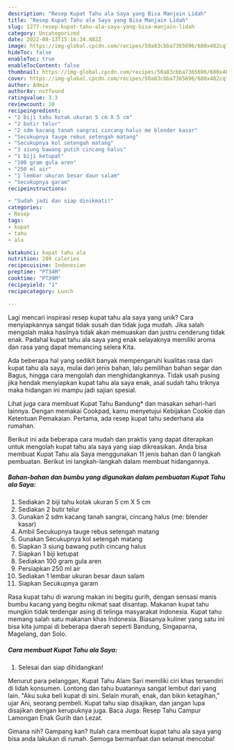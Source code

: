 ```yaml
---
description: "Resep Kupat Tahu ala Saya yang Bisa Manjain Lidah"
title: "Resep Kupat Tahu ala Saya yang Bisa Manjain Lidah"
slug: 1277-resep-kupat-tahu-ala-saya-yang-bisa-manjain-lidah
category: Uncategorized
date: 2022-08-13T15:16:34.882Z
image: https://img-global.cpcdn.com/recipes/50a83cbba7365696/680x482cq70/kupat-tahu-ala-saya-foto-resep-utama.jpg
hideToc: false
enableToc: true
enableTocContent: false
thumbnail: https://img-global.cpcdn.com/recipes/50a83cbba7365696/680x482cq70/kupat-tahu-ala-saya-foto-resep-utama.jpg
cover: https://img-global.cpcdn.com/recipes/50a83cbba7365696/680x482cq70/kupat-tahu-ala-saya-foto-resep-utama.jpg
author: Admin
authorAv: notfound
ratingvalue: 3.3
reviewcount: 10
recipeingredient:
- "2 biji tahu kotak ukuran 5 cm X 5 cm"
- "2 butir telur"
- "2 sdm kacang tanah sangrai cincang halus me blender kasar"
- "Secukupnya tauge rebus setengah matang"
- "Secukupnya kol setengah matang"
- "3 siung bawang putih cincang halus"
- "1 biji ketupat"
- "100 gram gula aren"
- "250 ml air"
- "1 lembar ukuran besar daun salam"
- "Secukupnya garam"
recipeinstructions:

- "Sudah jadi dan siap dinikmati!"
categories:
- Resep
tags:
- kupat
- tahu
- ala

katakunci: kupat tahu ala 
nutrition: 289 calories
recipecuisine: Indonesian
preptime: "PT34M"
cooktime: "PT39M"
recipeyield: "1"
recipecategory: Lunch

---
```





Lagi mencari inspirasi resep kupat tahu ala saya yang unik? Cara menyiapkannya sangat tidak susah dan tidak juga mudah. Jika salah mengolah maka hasilnya tidak akan memuaskan dan justru cenderung tidak enak. Padahal kupat tahu ala saya yang enak selayaknya memiliki aroma dan rasa yang dapat memancing selera Kita.





Ada beberapa hal yang sedikit banyak mempengaruhi kualitas rasa dari kupat tahu ala saya, mulai dari jenis bahan, lalu pemilihan bahan segar dan Bagus, hingga cara mengolah dan menghidangkannya. Tidak usah pusing jika hendak menyiapkan kupat tahu ala saya enak,      asal sudah tahu triknya maka hidangan ini mampu jadi sajian spesial.














Lihat juga cara membuat Kupat Tahu Bandung* dan masakan sehari-hari lainnya. Dengan memakai Cookpad, kamu menyetujui Kebijakan Cookie dan Ketentuan Pemakaian. Pertama, ada resep kupat tahu sederhana ala rumahan.






Berikut ini ada beberapa cara mudah dan praktis yang dapat diterapkan untuk mengolah kupat tahu ala saya yang siap dikreasikan. Anda bisa membuat Kupat Tahu ala Saya menggunakan 11 jenis bahan dan 0 langkah pembuatan. Berikut ini langkah-langkah dalam membuat hidangannya.

<!--inarticleads1-->

##### Bahan-bahan dan bumbu yang digunakan dalam pembuatan Kupat Tahu ala Saya:

1. Sediakan 2 biji tahu kotak ukuran 5 cm X 5 cm
1. Sediakan 2 butir telur
1. Gunakan 2 sdm kacang tanah sangrai, cincang halus (me: blender kasar)
1. Ambil Secukupnya tauge rebus setengah matang
1. Gunakan Secukupnya kol setengah matang
1. Siapkan 3 siung bawang putih cincang halus
1. Siapkan 1 biji ketupat
1. Sediakan 100 gram gula aren
1. Persiapkan 250 ml air
1. Sediakan 1 lembar ukuran besar daun salam
1. Siapkan Secukupnya garam


Rasa kupat tahu di warung makan ini begitu gurih, dengan sensasi manis bumbu kacang yang begitu nikmat saat disantap. Makanan kupat tahu mungkin tidak terdengar asing di telinga masyarakat Indonesia. Kupat tahu memang salah satu makanan khas Indonesia. Biasanya kuliner yang satu ini bisa kita jumpai di beberapa daerah seperti Bandung, Singaparna, Magelang, dan Solo. 

<!--inarticleads2-->

##### Cara membuat Kupat Tahu ala Saya:


1. Selesai dan siap dihidangkan!

Menurut para pelanggan, Kupat Tahu Alam Sari memiliki ciri khas tersendiri di lidah konsumen. Lontong dan tahu buatannya sangat lembut dari yang lain. &#34;Aku suka beli kupat di sini. Selain murah, enak, dan bikin ketagihan,&#34; ujar Ani, seorang pembeli. Kupat tahu siap disajikan, dan jangan lupa disajikan dengan kerupuknya juga. Baca Juga: Resep Tahu Campur Lamongan Enak Gurih dan Lezat. 

Gimana nih? Gampang kan? Itulah cara membuat kupat tahu ala saya yang bisa anda lakukan di rumah. Semoga bermanfaat dan selamat mencoba!
